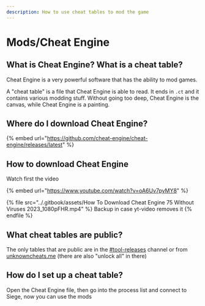 ```yaml
---
description: How to use cheat tables to mod the game
---
```


# Mods/Cheat Engine

## What is Cheat Engine? What is a cheat table?

Cheat Engine is a very powerful software that has the ability to mod games.

A "cheat table" is a file that Cheat Engine is able to read. It ends in `.ct` and it contains various modding stuff. Without going too deep, Cheat Engine is the canvas, while Cheat Engine is a painting.

## Where do I download Cheat Engine?



{% embed url="https://github.com/cheat-engine/cheat-engine/releases/latest" %}

## How to download Cheat Engine

Watch first the video

{% embed url="https://www.youtube.com/watch?v=oA6Uv7pyMY8" %}

{% file src="../.gitbook/assets/How To Download Cheat Engine 75 Without Viruses 2023_1080pFHR.mp4" %}
Backup in case yt-video removes it
{% endfile %}

## What cheat tables are public?

The only tables that are public are in the [#tool-releases](https://discord.com/channels/1092820800203141130/1092832304516305039) channel or from [unknowncheats.me](https://www.unknowncheats.me/forum/index.php) (there are also "unlock all" in there)

## How do I set up a cheat table?

Open the Cheat Engine file, then go into the process list and connect to Siege, now you can use the mods
